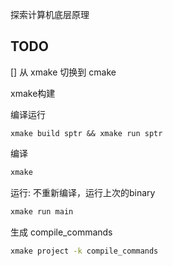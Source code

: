 探索计算机底层原理

## TODO

[] 从 xmake 切换到 cmake

xmake构建

编译运行

```
xmake build sptr && xmake run sptr
```

编译
```bash
xmake
```

运行: 不重新编译，运行上次的binary
```bash
xmake run main
```

生成 compile_commands
```bash
xmake project -k compile_commands
```